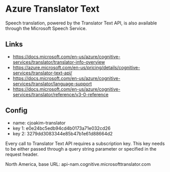 # Azure Translator Text

Speech translation, powered by the Translator Text API, is also available through the Microsoft Speech Service.

## Links

- https://docs.microsoft.com/en-us/azure/cognitive-services/translator/translator-info-overview
- https://azure.microsoft.com/en-us/pricing/details/cognitive-services/translator-text-api/
- https://docs.microsoft.com/en-us/azure/cognitive-services/translator/language-support
- https://docs.microsoft.com/en-us/azure/cognitive-services/translator/reference/v3-0-reference

## Config

- name:  cjoakim-translator
- key 1: e0e24bc5edb94cd4b0173a71e032cd26
- key 2: 3279dd3083344e85b47b1e61d88664d2

Every call to Translator Text API requires a subscription key. This key needs to be either passed through a query string parameter or specified in the request header.

North America, base URL: api-nam.cognitive.microsofttranslator.com
